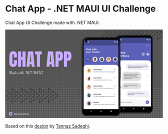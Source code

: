# Chat App - .NET MAUI UI Challenge

Chat App UI Challenge made with .NET MAUI.

![Chat App](images/chatapp-maui.png)

Based on this [design](https://dribbble.com/shots/11470136-A-Messaging-App-Concept) by [Tannaz Sadeghi](https://dribbble.com/tannazsadeghi).